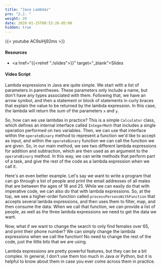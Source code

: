 ```yaml
---
title: "Java Lambdas"
pre: "2.J. "
weight: 20
date: 2020-01-25T00:53:26-05:00
hidden: true
---
```


{{< youtube AC9siHj92ms >}}

#### Resources

* <a href="{{<relref "./slides">}}" target="_blank">Slides</a>
#### Video Script

Lambda expressions in Java are quite simple. We start with a list of parameters in parentheses. These parameters only include a name, but don't have any types associated with them. Following that, we have an arrow symbol, and then a statement or block of statements in curly braces that explain the value to be returned by the lambda expression. In this case, the lambda will return the sum of the parameters `x` and `y`.

So, how can we use lambdas in practice? This is a simple `Calculator` class, which defines an internal interface called `IntegerMath` that includes a single operation performed on two variables. Then, we can use that interface within the `operateBinary` method to represent a function we'd like to accept as input, and within the `operateBinary` function we can call the function we are given. So, in our main method, we see two different lambda expressions for addition and subtraction, which are then used as an argument to the `operateBinary` method. In this way, we can write methods that perform part of a task, and give the rest of the code as a lambda expression when we call it.

Here's an even better example. Let's say we want to write a program that can go through a list of people and print the email addresses of all males that are between the ages of 18 and 25. While we can easily do that with imperative code, we can also do that with lambda expressions. So, at the top, we see a higher-order function called `processPersonsWithFunction` that accepts several lambda expressions, and then uses them to filter, map, and then consume the data. When we call that function, we can provide a list of people, as well as the three lambda expressions we need to get the data we want. 

Now, what if we want to change the search to only find females over 65, and print their phone number? We can simply change the lambda expressions when we call the function! No need to change the rest of the code, just the little bits that we are using. 

Lambda expressions are pretty powerful features, but they can be a bit complex. In general, I don't use them too much in Java or Python, but it is helpful to know about them in case you ever come across them in practice. 